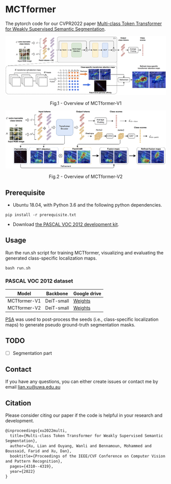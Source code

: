 # MCTformer
The pytorch code for our CVPR2022 paper [Multi-class Token Transformer for Weakly Supervised Semantic Segmentation](https://arxiv.org/abs/2203.02891).

<p align="left">
  <img src="MCTformer-V1.png" width="720" title="Overview of MCTformer-V1" >
</p>
<p align = "center">
Fig.1 - Overview of MCTformer-V1
</p>

<p align="left">
  <img src="MCTformer-V2.png" width="720" title="Overview of MCTformer-V2" >
</p>
<p align = "center">
Fig.2 - Overview of MCTformer-V2
</p>



## Prerequisite
- Ubuntu 18.04, with Python 3.6 and the following python dependencies.
```
pip install -r prerequisite.txt
```
- Download [the PASCAL VOC 2012 development kit](http://host.robots.ox.ac.uk/pascal/VOC/voc2012).

## Usage
Run the run.sh script for training MCTformer, visualizing and evaluating the generated class-specific localization maps. 
```
bash run.sh
```
### PASCAL VOC 2012 dataset

| Model        | Backbone   | Google drive |
|--------------|------------|--------------|
| MCTformer-V1 | DeiT-small | [Weights](https://drive.google.com/file/d/1jLnSbR2DDtjli5EwRYSDi3Xa6xxFIAi0/view?usp=sharing)  |
| MCTformer-V2 | DeiT-small | [Weights](https://drive.google.com/file/d/1w5LDoS_CHtDRXgFSqFtPvIiCajk4ZtMB/view?usp=sharing)  |

[PSA](https://github.com/jiwoon-ahn/psa) was used to post-process the seeds (i.e., class-specific localization maps) to generate pseudo ground-truth segmentation masks.


## TODO
- [ ] Segmentation part


## Contact
If you have any questions, you can either create issues or contact me by email
[lian.xu@uwa.edu.au](lian.xu@uwa.edu.au)

## Citation
Please consider citing our paper if the code is helpful in your research and development.
```
@inproceedings{xu2022multi,
  title={Multi-class Token Transformer for Weakly Supervised Semantic Segmentation},
  author={Xu, Lian and Ouyang, Wanli and Bennamoun, Mohammed and Boussaid, Farid and Xu, Dan},
  booktitle={Proceedings of the IEEE/CVF Conference on Computer Vision and Pattern Recognition},
  pages={4310--4319},
  year={2022}
}
```
